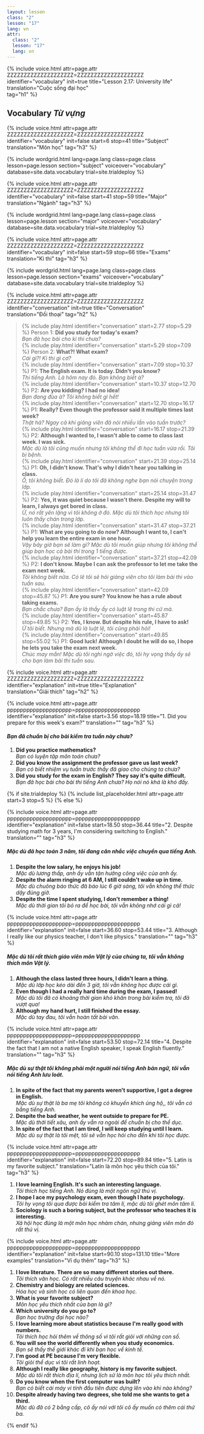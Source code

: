 ```yaml
---
layout: lesson
class: "2"
lesson: "17"
lang: vn
attr:
  class: "2"
  lesson: "17"
  lang: vn
---
```


{%  include voice.html attr=page.attr        ZZZZZZZZZZZZZZZZZZZZ=ZZZZZZZZZZZZZZZZZZZZ
	identifier="vocabulary"  init=true
	title="Lesson 2.17: University life"  
	translation="Cuộc sống đại học"      
    tag="h1" %}


## Vocabulary   *Từ vựng*

{%  include voice.html attr=page.attr    ZZZZZZZZZZZZZZZZZZZZ=ZZZZZZZZZZZZZZZZZZZZ
	identifier="vocabulary"  init=false start=6 stop=41
	title="Subject"        
	translation="Môn học"
    tag="h3" %}

{% include wordgrid.html lang=page.lang
		class=page.class 
		lesson=page.lesson 
		section="subject"
		voiceover="vocabulary"
		database=site.data.vocabulary 
		trial=site.trialdeploy %}

{%  include voice.html attr=page.attr    ZZZZZZZZZZZZZZZZZZZZ=ZZZZZZZZZZZZZZZZZZZZ
	identifier="vocabulary"  init=false start=41 stop=59
	title="Major"        
	translation="Ngành"
    tag="h3" %}

	
{% include wordgrid.html lang=page.lang
		class=page.class 
		lesson=page.lesson 
		section="major"
		voiceover="vocabulary"
		database=site.data.vocabulary 
		trial=site.trialdeploy %}

{%  include voice.html attr=page.attr    ZZZZZZZZZZZZZZZZZZZZ=ZZZZZZZZZZZZZZZZZZZZ
	identifier="vocabulary"  init=false start=59 stop=66
	title="Exams"        
	translation="Kì thi"
    tag="h3" %}


{% include wordgrid.html lang=page.lang
		class=page.class 
		lesson=page.lesson 
		section="exams"
		voiceover="vocabulary"
		database=site.data.vocabulary 
		trial=site.trialdeploy %}
		

{%  include voice.html attr=page.attr    ZZZZZZZZZZZZZZZZZZZZ=ZZZZZZZZZZZZZZZZZZZZ
	identifier="conversation"  init=true
	title="Conversation"        
	translation="Đối thoại"
    tag="h2" %}


> {% include play.html identifier="conversation" start=2.77 stop=5.29 %} Person 1: **Did you study for today's exam?**    
*Bạn đã học bài cho kì thi chưa?*   
> {% include play.html identifier="conversation" start=5.29 stop=7.09 %} Person 2: **What?! What exam?**       
*Cái gì?! Kì thi gì cơ?*  
> {% include play.html identifier="conversation" start=7.09 stop=10.37 %} P1: **The English exam. It is today. Didn't you know?**     
*Thi tiếng Anh. Là hôm nay đó. Bạn không biết à?*   
> {% include play.html identifier="conversation" start=10.37 stop=12.70 %} P2: **Are you kidding? I had no idea!**    
*Bạn đang đùa à? Tôi không biết gì hết!*  
> {% include play.html identifier="conversation" start=12.70 stop=16.17 %} P1: **Really? Even though the professor said it multiple times last week?**    
*Thật hả? Ngay cả khi giảng viên đã nói nhiều lần vào tuần trước?*  
> {% include play.html identifier="conversation" start=16.17 stop=21.39 %} P2: **Although I wanted to, I wasn't able to come to class last week. I was sick.**   
*Mặc dù là tôi cũng muốn nhưng tôi không thể đi học tuần vừa rồi. Tôi bị bệnh.*   
> {% include play.html identifier="conversation" start=21.39 stop=25.14 %} P1: **Oh, I didn't know. That's why I didn't hear you talking in class.**  
*Ồ, tôi không biết. Đó là lí do tôi đã không nghe bạn nói chuyện trong lớp.*    
> {% include play.html identifier="conversation" start=25.14 stop=31.47 %} P2: **Yes, it was quiet because I wasn't there. Despite my will to learn, I always get bored in class.**     
*Ừ, nó rất yên lặng vì tôi không ở đó. Mặc dù tôi thích học nhưng tôi luôn thấy chán trong lớp.*   
> {% include play.html identifier="conversation" start=31.47 stop=37.21 %} P1: **What are you going to do now? Although I want to, I can't help you learn the entire exam in one hour.**      
*Vậy bây giờ bạn sẽ làm gì? Mặc dù tôi muốn giúp nhưng tôi không thể giúp bạn học cả bài thi trong 1 tiếng được.*   
> {% include play.html identifier="conversation" start=37.21 stop=42.09 %} P2: **I don't know. Maybe I can ask the professor to let me take the exam next week.**         
*Tôi không biết nữa. Có lẽ tôi sẽ hỏi giảng viên cho tôi làm bài thi vào tuần sau.*  
> {% include play.html identifier="conversation" start=42.09 stop=45.87 %} P1: **Are you sure? You know he has a rule about taking exams.**    
*Bạn chắc chưa? Bạn ấy là thầy ấy có luật lệ trong thi cử mà.*    
> {% include play.html identifier="conversation" start=45.87 stop=49.85 %} P2: **Yes, I know. But despite his rule, I have to ask!**    
*Ừ tôi biết. Nhưng mà dù là luật lệ, tôi cũng phải hỏi!*  
> {% include play.html identifier="conversation" start=49.85 stop=55.02 %} P1: **Good luck! Although I doubt he will do so, I hope he lets you take the exam next week.**    
*Chúc may mắn! Mặc dù tôi nghi ngờ việc đó, tôi hy vọng thầy ấy sẽ cho bạn làm bài thi tuần sau.*  


{%  include voice.html attr=page.attr    ZZZZZZZZZZZZZZZZZZZZ=ZZZZZZZZZZZZZZZZZZZZ
	identifier="explanation"  init=true
	title="Explanation"        
	translation="Giải thích"
    tag="h2" %}

{%  include voice.html attr=page.attr    pppppppppppppppppppp=pppppppppppppppppppp
	identifier="explanation"  init=false start=3.56 stop=18.19
	title="1. Did you prepare for this week's exam?"
	translation=""
    tag="h3" %}
#### *Bạn đã chuẩn bị cho bài kiểm tra tuần này chưa?*
1. **Did you practice mathematics?**  
*Bạn có luyện tập môn toán chưa?*   
2. **Did you know the assignment the professor gave us last week?**   
*Bạn có biết nhiệm vụ tuần trước thầy đã giao cho chúng ta chưa?*   
3. **Did you study for the exam in English? They say it's quite difficult.**  
*Bạn đã học bài cho bài thi tiếng Anh chưa? Họ nói nó khá là khó đấy.*   

{% if site.trialdeploy %}
  {% include list_placeholder.html  attr=page.attr     start=3 stop=5 %}
  {% else %}

{%  include voice.html attr=page.attr    pppppppppppppppppppp=pppppppppppppppppppp
	identifier="explanation"  init=false start=18.50 stop=36.44 
	title="2. Despite studying math for 3 years, I'm considering switching to English."
	translation=""
    tag="h3" %}
##### *Mặc dù đã học toán 3 năm, tôi đang cân nhắc việc chuyển qua tiếng Anh.*
1. **Despite the low salary, he enjoys his job!**  
*Mặc dù lương thấp, anh ấy vẫn tận hưởng công việc của anh ấy.*   
2. **Despite the alarm ringing at 6 AM, I still couldn't wake up in time.**  
*Mặc dù chuông báo thức đã báo lúc 6 giờ sáng, tôi vẫn không thể thức dậy đúng giờ.*    
3. **Despite the time I spent studying, I don't remember a thing!**  
*Mặc dù thời gian tôi bỏ ra để học bài, tôi vẫn không nhớ cái gì cả!*   


{%  include voice.html attr=page.attr    pppppppppppppppppppp=pppppppppppppppppppp
	identifier="explanation"  init=false start=36.60 stop=53.44
	title="3. Although I really like our physics teacher, I don't like physics."
	translation=""
    tag="h3" %}
##### *Mặc dù tôi rất thích giáo viên môn Vật lý của chúng ta, tôi vẫn không thích môn Vật lý.*
1. **Although the class lasted three hours, I didn't learn a thing.**  
*Mặc dù lớp học kéo dài đến 3 giờ, tôi vẫn không học được cái gì.*    
2. **Even though I had a really hard time during the exam, I passed!**  
*Mặc dù tôi đã có khoảng thời gian khó khăn trong bài kiểm tra, tôi đã vượt qua!*    
3. **Although my hand hurt, I still finished the essay.**  
*Mặc dù tay đau, tôi vẫn hoàn tất bài văn.*   


{%  include voice.html attr=page.attr    pppppppppppppppppppp=pppppppppppppppppppp
	identifier="explanation"  init=false start=53.50 stop=72.14
	title="4. Despite the fact that I am not a native English speaker, I speak English fluently."
	translation=""
    tag="h3" %}
##### *Mặc dù sự thật tôi không phải một người nói tiếng Anh bản ngữ, tôi vẫn nói tiếng Anh lưu loát.*
1. **In spite of the fact that my parents weren't supportive, I got a degree in English.**   
*Mặc dù sự thật là ba mẹ tôi không có khuyến khích ủng hộ,, tôi vẫn có bằng tiếng Anh.*    
2. **Despite the bad weather, he went outside to prepare for PE.**  
*Mặc dù thời tiết xâu, anh ấy vẫn ra ngoài để chuẩn bị cho thể dục.*    
3. **In spite of the fact that I am tired, I will keep studying until I learn.**  
*Mặc dù sự thật là tôi mệt, tôi sẽ vẫn học hỏi cho đến khi tôi học được.*    


{%  include voice.html attr=page.attr    pppppppppppppppppppp=pppppppppppppppppppp
	identifier="explanation"  init=false start=72.20 stop=89.84
	title="5. Latin is my favorite subject."
	translation="Latin là môn học yêu thích của tôi."
    tag="h3" %}

1. **I love learning English. It's such an interesting language.**  
*Tôi thích học tiếng Anh. Nó đúng là một ngôn ngữ thú vị.*    
2. **I hope I ace my psychology exam, even though I hate psychology.**  
*Tôi hy vọng tôi qua được bài kiểm tra tâm lí, mặc dù tôi ghét môn tâm lí.*   
3. **Sociology is such a boring subject, but the professor who teaches it is interesting.**  
*Xã hội học đúng là một môn học nhàm chán, nhưng giảng viên môn đó rất thú vị.*    

{%  include voice.html attr=page.attr    pppppppppppppppppppp=pppppppppppppppppppp
	identifier="explanation"  init=false start=90.10 stop=131.10
	title="More examples"
	translation="Ví dụ thêm"
    tag="h3" %}

1. **I love literature. There are so many different stories out there.**  
*Tôi thích văn học. Có rất nhiều câu truyện khác nhau về nó.*    
2. **Chemistry and biology are related sciences.**  
*Hóa học và sinh học có liên quan đến khoa học.*    
3. **What is your favorite subject?**  
*Môn học yêu thích nhất của bạn là gì?*   
4. **Which university do you go to?**  
*Bạn học trường đại học nào?*    
5. **I love learning more about statistics because I'm really good with numbers.**  
*Tôi thích học hỏi thêm về thông số vì tôi rất giỏi với những con số.*    
6. **You will see the world differently when you study economics.**  
*Bạn sẽ thấy thế giới khác đi khi bạn học về kinh tế.*   
7. **I'm good at PE because I'm very flexible.**    
*Tôi giỏi thể dục vì tôi rất linh hoạt.*    
8. **Although I really like geography, history is my favorite subject.**  
*Mặc dù tôi rất thích địa lí, nhưng lịch sử là môn học tôi yêu thích nhất.*    
9. **Do you know when the first computer was built?**  
*Bạn có biết cái máy vi tính đầu tiên được dựng lên vào khi nào không?*    
10. **Despite already having two degrees, she told me she wants to get a third.**  
*Mặc dù đã có 2 bằng cấp, cô ấy nói với tôi cô ấy muốn có thêm cái thứ ba.*    


{% endif %}